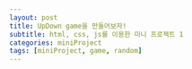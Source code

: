 ```yaml
---
layout: post
title: UpDown game을 만들어보자!
subtitle: html, css, js를 이용한 미니 프로젝트 1
categories: miniProject
tags: [miniProject, game, random]
---
```

